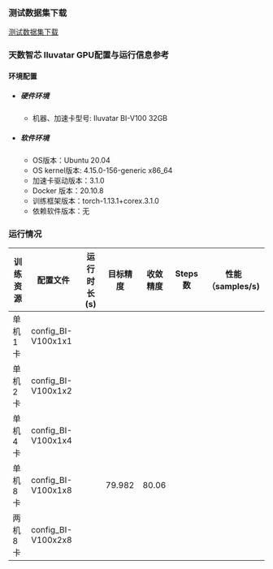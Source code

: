 ### 测试数据集下载
[测试数据集下载](../../benchmarks/vit/README.md#数据集)

### 天数智芯 Iluvatar GPU配置与运行信息参考
#### 环境配置
- ##### 硬件环境
    - 机器、加速卡型号: Iluvatar BI-V100 32GB

- ##### 软件环境
   - OS版本：Ubuntu 20.04
   - OS kernel版本: 4.15.0-156-generic x86_64     
   - 加速卡驱动版本：3.1.0
   - Docker 版本：20.10.8
   - 训练框架版本：torch-1.13.1+corex.3.1.0
   - 依赖软件版本：无


### 运行情况
| 训练资源 | 配置文件        | 运行时长(s) | 目标精度 | 收敛精度 | Steps数 | 性能（samples/s) |
| -------- | --------------- | ----------- | -------- | -------- | ------- | ---------------- |
| 单机1卡  | config_BI-V100x1x1 |      |       |    |     |             |
| 单机2卡  | config_BI-V100x1x2 |      |       |    |     |             |
| 单机4卡  | config_BI-V100x1x4 |      |       |    |     |             |
| 单机8卡  | config_BI-V100x1x8 |      |  79.982   |  80.06  |     |             |
| 两机8卡  | config_BI-V100x2x8 |      |       |    |     |             |

